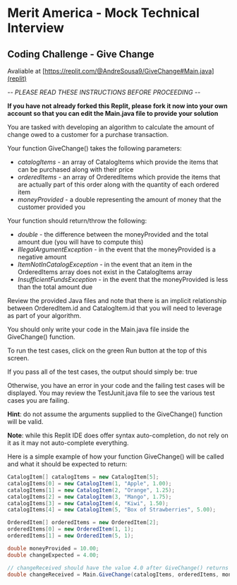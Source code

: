 # Merit America - Mock Technical Interview
## Coding Challenge - Give Change

Avaliable at [https://replit.com/@AndreSousa9/GiveChange#Main.java](replit)

*-- PLEASE READ THESE INSTRUCTIONS BEFORE PROCEEDING --*

**If you have not already forked this Replit, please fork it now into your own account so that you can edit the Main.java file to provide your solution**

You are tasked with developing an algorithm to calculate the amount of change owed to a customer for a purchase transaction.

Your function GiveChange() takes the following parameters:
* *catalogItems* - an array of CatalogItems which provide the items that can be purchased along with their price
* *orderedItems* - an array of OrderedItems which provide the items that are actually part of this order along with the quantity of each ordered item
* *moneyProvided* - a double representing the amount of money that the customer provided you

Your function should return/throw the following:
* *double* - the difference between the moneyProvided and the total amount due (you will have to compute this)
* *IllegalArgumentException* - in the event that the moneyProvided is a negative amount
* *ItemNotInCatalogException* - in the event that an item in the OrderedItems array does not exist in the CatalogItems array
* *InsufficientFundsException* - in the event that the moneyProvided is less than the total amount due

Review the provided Java files and note that there is an implicit relationship between OrderedItem.id and CatalogItem.id that you will need to leverage as part of your algorithm.

You should only write your code in the Main.java file inside the GiveChange() function.

To run the test cases, click on the green Run button at the top of this screen.

If you pass all of the test cases, the output should simply be: true

Otherwise, you have an error in your code and the failing test cases will be displayed. You may review the TestJunit.java file to see the various test cases you are failing.

**Hint**: do not assume the arguments supplied to the GiveChange() function will be valid.

**Note**: while this Replit IDE does offer syntax auto-completion, do not rely on it as it may not auto-complete everything.

Here is a simple example of how your function GiveChange() will be called and what it should be expected to return:
```java
CatalogItem[] catalogItems = new CatalogItem[5];
catalogItems[0] = new CatalogItem(1, "Apple", 1.00);
catalogItems[1] = new CatalogItem(2, "Orange", 1.25);
catalogItems[2] = new CatalogItem(3, "Mango", 1.75);
catalogItems[3] = new CatalogItem(4, "Kiwi", 1.50);
catalogItems[4] = new CatalogItem(5, "Box of Strawberries", 5.00);

OrderedItem[] orderedItems = new OrderedItem[2];
orderedItems[0] = new OrderedItem(1, 1);
orderedItems[1] = new OrderedItem(5, 1);

double moneyProvided = 10.00;
double changeExpected = 4.00;

// changeReceived should have the value 4.0 after GiveChange() returns
double changeReceived = Main.GiveChange(catalogItems, orderedItems, moneyProvided);

